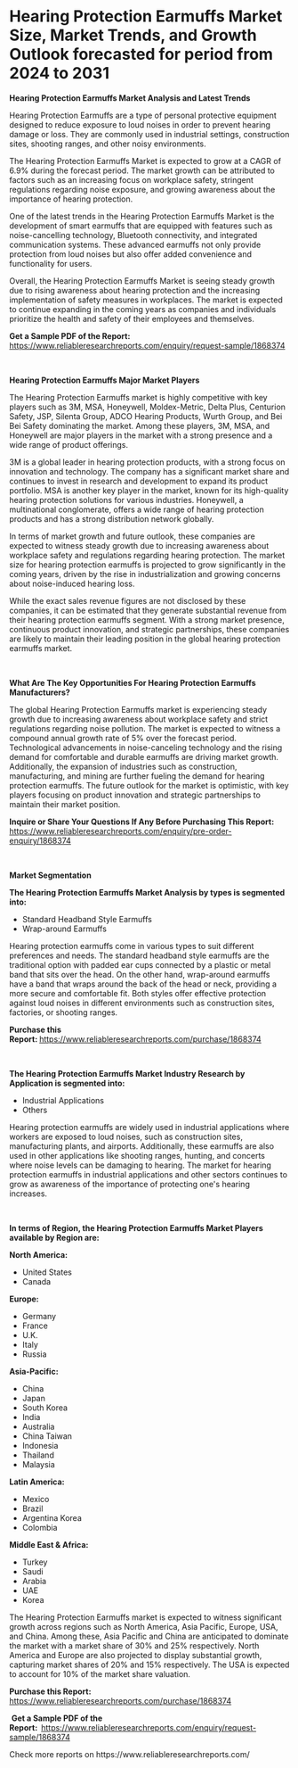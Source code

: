 <p><h1>Hearing Protection Earmuffs Market Size, Market Trends, and Growth Outlook forecasted for period from 2024 to 2031</h1></p><p><strong>Hearing Protection Earmuffs Market Analysis and Latest Trends</strong></p>
<p><p>Hearing Protection Earmuffs are a type of personal protective equipment designed to reduce exposure to loud noises in order to prevent hearing damage or loss. They are commonly used in industrial settings, construction sites, shooting ranges, and other noisy environments. </p><p>The Hearing Protection Earmuffs Market is expected to grow at a CAGR of 6.9% during the forecast period. The market growth can be attributed to factors such as an increasing focus on workplace safety, stringent regulations regarding noise exposure, and growing awareness about the importance of hearing protection. </p><p>One of the latest trends in the Hearing Protection Earmuffs Market is the development of smart earmuffs that are equipped with features such as noise-cancelling technology, Bluetooth connectivity, and integrated communication systems. These advanced earmuffs not only provide protection from loud noises but also offer added convenience and functionality for users.</p><p>Overall, the Hearing Protection Earmuffs Market is seeing steady growth due to rising awareness about hearing protection and the increasing implementation of safety measures in workplaces. The market is expected to continue expanding in the coming years as companies and individuals prioritize the health and safety of their employees and themselves.</p></p>
<p><strong>Get a Sample PDF of the Report:&nbsp;</strong> <a href="https://www.reliableresearchreports.com/enquiry/request-sample/1868374">https://www.reliableresearchreports.com/enquiry/request-sample/1868374</a></p>
<p>&nbsp;</p>
<p><strong>Hearing Protection Earmuffs Major Market Players</strong></p>
<p><p>The Hearing Protection Earmuffs market is highly competitive with key players such as 3M, MSA, Honeywell, Moldex-Metric, Delta Plus, Centurion Safety, JSP, Silenta Group, ADCO Hearing Products, Wurth Group, and Bei Bei Safety dominating the market. Among these players, 3M, MSA, and Honeywell are major players in the market with a strong presence and a wide range of product offerings.</p><p>3M is a global leader in hearing protection products, with a strong focus on innovation and technology. The company has a significant market share and continues to invest in research and development to expand its product portfolio. MSA is another key player in the market, known for its high-quality hearing protection solutions for various industries. Honeywell, a multinational conglomerate, offers a wide range of hearing protection products and has a strong distribution network globally.</p><p>In terms of market growth and future outlook, these companies are expected to witness steady growth due to increasing awareness about workplace safety and regulations regarding hearing protection. The market size for hearing protection earmuffs is projected to grow significantly in the coming years, driven by the rise in industrialization and growing concerns about noise-induced hearing loss.</p><p>While the exact sales revenue figures are not disclosed by these companies, it can be estimated that they generate substantial revenue from their hearing protection earmuffs segment. With a strong market presence, continuous product innovation, and strategic partnerships, these companies are likely to maintain their leading position in the global hearing protection earmuffs market.</p></p>
<p>&nbsp;</p>
<p><strong>What Are The Key Opportunities For Hearing Protection Earmuffs Manufacturers?</strong></p>
<p><p>The global Hearing Protection Earmuffs market is experiencing steady growth due to increasing awareness about workplace safety and strict regulations regarding noise pollution. The market is expected to witness a compound annual growth rate of 5% over the forecast period. Technological advancements in noise-canceling technology and the rising demand for comfortable and durable earmuffs are driving market growth. Additionally, the expansion of industries such as construction, manufacturing, and mining are further fueling the demand for hearing protection earmuffs. The future outlook for the market is optimistic, with key players focusing on product innovation and strategic partnerships to maintain their market position.</p></p>
<p><strong>Inquire or Share Your Questions If Any Before Purchasing This Report:</strong> <a href="https://www.reliableresearchreports.com/enquiry/pre-order-enquiry/1868374">https://www.reliableresearchreports.com/enquiry/pre-order-enquiry/1868374</a></p>
<p>&nbsp;</p>
<p><strong>Market Segmentation</strong></p>
<p><strong>The Hearing Protection Earmuffs Market Analysis by types is segmented into:</strong></p>
<p><ul><li>Standard Headband Style Earmuffs</li><li>Wrap-around Earmuffs</li></ul></p>
<p><p>Hearing protection earmuffs come in various types to suit different preferences and needs. The standard headband style earmuffs are the traditional option with padded ear cups connected by a plastic or metal band that sits over the head. On the other hand, wrap-around earmuffs have a band that wraps around the back of the head or neck, providing a more secure and comfortable fit. Both styles offer effective protection against loud noises in different environments such as construction sites, factories, or shooting ranges.</p></p>
<p><strong>Purchase this Report:&nbsp;</strong><a href="https://www.reliableresearchreports.com/purchase/1868374">https://www.reliableresearchreports.com/purchase/1868374</a></p>
<p>&nbsp;</p>
<p><strong>The Hearing Protection Earmuffs Market Industry Research by Application is segmented into:</strong></p>
<p><ul><li>Industrial Applications</li><li>Others</li></ul></p>
<p><p>Hearing protection earmuffs are widely used in industrial applications where workers are exposed to loud noises, such as construction sites, manufacturing plants, and airports. Additionally, these earmuffs are also used in other applications like shooting ranges, hunting, and concerts where noise levels can be damaging to hearing. The market for hearing protection earmuffs in industrial applications and other sectors continues to grow as awareness of the importance of protecting one's hearing increases.</p></p>
<p>&nbsp;</p>
<p><strong>In terms of Region, the Hearing Protection Earmuffs Market Players available by Region are:</strong></p>
<p>
    <p> <strong> North America: </strong>
        <ul>
            <li>United States</li>
            <li>Canada</li>
        </ul>
        </p> 
    <p> <strong> Europe: </strong>
        <ul>
            <li>Germany</li>
            <li>France</li>
            <li>U.K.</li>
            <li>Italy</li>
            <li>Russia</li>
        </ul>
        </p> 
    <p> <strong> Asia-Pacific: </strong>
        <ul>
            <li>China</li>
            <li>Japan</li>
            <li>South Korea</li>
            <li>India</li>
            <li>Australia</li>
            <li>China Taiwan</li>
            <li>Indonesia</li>
            <li>Thailand</li>
            <li>Malaysia</li>
        </ul>
        </p> 
    <p> <strong> Latin America: </strong>
        <ul>
            <li>Mexico</li>
            <li>Brazil</li>
            <li>Argentina Korea</li>
            <li>Colombia</li>
        </ul>
        </p> 
    <p> <strong> Middle East & Africa: </strong>
        <ul>
            <li>Turkey</li>
            <li>Saudi</li>
            <li>Arabia</li>
            <li>UAE</li>
            <li>Korea</li>
        </ul>
    </p>
    </p>
<p><p>The Hearing Protection Earmuffs market is expected to witness significant growth across regions such as North America, Asia Pacific, Europe, USA, and China. Among these, Asia Pacific and China are anticipated to dominate the market with a market share of 30% and 25% respectively. North America and Europe are also projected to display substantial growth, capturing market shares of 20% and 15% respectively. The USA is expected to account for 10% of the market share valuation.</p></p>
<p><strong>Purchase this Report: </strong><a href="https://www.reliableresearchreports.com/purchase/1868374">https://www.reliableresearchreports.com/purchase/1868374</a></p>
<p>&nbsp;<strong>Get a Sample PDF of the Report:&nbsp;&nbsp;</strong><a href="https://www.reliableresearchreports.com/enquiry/request-sample/1868374">https://www.reliableresearchreports.com/enquiry/request-sample/1868374</a></p>
<p><strong></strong></p>
<p>Check more reports on https://www.reliableresearchreports.com/</p>